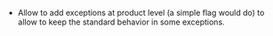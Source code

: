 - Allow to add exceptions at product level (a simple flag would do) to allow to keep the
  standard behavior in some exceptions.
